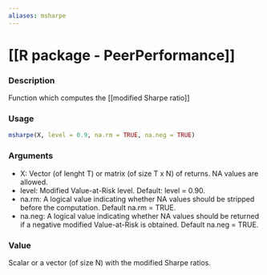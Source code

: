 ```yaml
---
aliases: msharpe
---
```


# [[R package - PeerPerformance]]

### Description
Function which computes the [[modified Sharpe ratio]]

### Usage
```R
msharpe(X, level = 0.9, na.rm = TRUE, na.neg = TRUE)
```

### Arguments
* X: Vector (of lenght T) or matrix (of size T x N) of returns. NA values are allowed.
* level: Modified Value-at-Risk level. Default: level = 0.90.
* na.rm: A logical value indicating whether NA values should be stripped before the computation. Default na.rm = TRUE.
* na.neg: A logical value indicating whether NA values should be returned if a negative modified Value-at-Risk is obtained. Default na.neg = TRUE.

### Value
Scalar or a vector (of size N) with the modified Sharpe ratios.